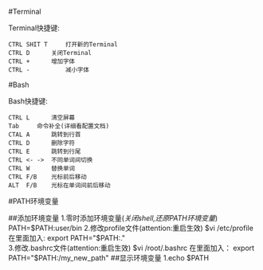 #Terminal

Terminal快捷键:

	CTRL SHIT T     打开新的Terminal
	CTRL D		关闭Terminal
	CTRL +		增加字体
	CTRL -          减小字体
		
#Bash

Bash快捷键:

	CTRL L		清空屏幕
	Tab		命令补全(详细看配置文档)
	CTAL A		跳转到行首
	CTRL D		删除字符
	CTRL E		跳转到行尾
	CTRL <- ->	不同单词间切换
	CTRL W		替换单词
	CTRL F/B	光标前后移动
	ALT  F/B	光标在单词间前后移动

#PATH环境变量

##添加环境变量
	1.零时添加环境变量(*关闭shell,还原PATH环境变量*)
	PATH=$PATH:user/bin
	2.修改profile文件(attention:重启生效)
	$vi /etc/profile 
	在里面加入:
	export PATH="$PATH:." 		
	3.修改.bashrc文件(attention:重启生效)
	$vi /root/.bashrc 
	在里面加入： 
	export PATH="$PATH:/my_new_path" 
##显示环境变量
	1.echo $PATH
